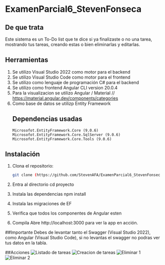 # ExamenParcial6_StevenFonseca

## De que trata
Este sistema es un To-Do list que te dice si ya finalizaste o no una tarea, mostrando tus tareas, creando estas o bien eliminarlas y editarlas.

## Herramientas
1. Se utilizo Visual Studio 2022 como motor para el backend
2. Se utilizo Visual Studio Code como motor para el frontend
3. Se utilizo como lenguaje de programación C# para el backend
4. Se utilizo como frontend Angular CLI version 20.0.4
5. Para la visualizacion se utilizo Angular / Material // https://material.angular.dev/components/categories
6. Como base de datos se utilizp Entity Framework
   ## Dependencias usadas
       Microsofot.EntityFramework.Core (9.0.6)
       Microsofot.EntityFramework.Core.SqlServer (9.0.6)
       Microsofot.EntityFramework.Core.Tools (9.0.6)
   
## Instalación
1. Clona el repositorio:
   ```bash
   git clone (https://github.com/StevenAFA/ExamenParcial6_StevenFonseca)
   
2. Entra al directorio
    cd proyecto
   
4. Instala las dependencias
     npm install

5. Instala las migraciones de EF

6. Verifica que todos los componentes de Angular esten

7. Compila
    Abre http://localhost:3000 para ver la app en acción.
   
##Importante
Debes de levantar tanto el Swagger (Visual Studio 2022), como Angular (Visual Studio Code), si no levantas el swagger no podras ver tus datos en la tabla.

##Acciones
   ![Listado de tareas](https://github.com/user-attachments/assets/74d442e3-27c9-4cda-913e-d8cfb46aafad)
   ![Creacion de tareas](https://github.com/user-attachments/assets/b4f32a35-c5eb-4922-83cd-c23c3aba3f9a)
   ![Eliminar 1](https://github.com/user-attachments/assets/4dd52c82-e1f4-4eb9-a071-5aed2ed220fe)
   ![Eliminar 2](https://github.com/user-attachments/assets/0b45bb21-b15e-4362-8ed1-a26d76dfabdd)
  
